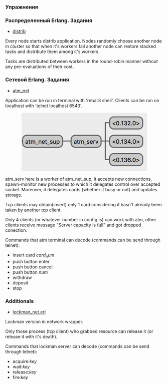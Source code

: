 ### Упражнения

### Распределенный Erlang. Задания

- [distrib](https://github.com/toxish666/erlang_repo/tree/master/erlang_course_tasks/5-Distribution-Networking/core/distrib)

Every node starts distrib application. Nodes randomly choose another node in cluster so that when it's workers fail another node can restore stacked tasks and distribute them among it's workers.

Tasks are distributed between workers in the round-robin manner without any pre-evaluations of their cost.

### Сетевой Erlang. Задания

- [atm_net](https://github.com/toxish666/erlang_repo/tree/master/erlang_course_tasks/5-Distribution-Networking/core/atm_net)

Application can be run in terminal with 'rebar3 shell'. Clients can be run on localhost with 'telnet localhost 6543'.

<p align="center">
  <img alt="screen1" src="https://github.com/toxish666/erlang_repo/blob/master/erlang_course_tasks/5-Distribution-Networking/core/atm_net/screen1.png" width="400">
</p>

atm_serv here is a worker of atm_net_sup, it accepts new connections, spawn-monitor new processes to which it delegates control over accepted socket. Moreover, it delegates cards (whether it busy or not) and updates storage.

Tcp clients may obtain(insert) only 1 card considering it hasn't already been taken by another tcp client. 

Only 4 clients (or whatever number in config is) can work with atm, other clients receive message "Server capacity is full" and got dropped conection.

Commands that atm terminal can decode (commands can be send through telnet):
- insert card $card_num$
- push button enter
- push button cancel
- push button $num$
- withdraw
- deposit
- stop 


### Additionals

- [lockman_net.erl](https://github.com/toxish666/erlang_repo/tree/master/erlang_course_tasks/5-Distribution-Networking/additional/lockman_net)

Lockman version in network wrapper.

Only those process (tcp client) who grabbed resource can release it (or release it with it's death).

Commands that lockman server can decode (commands can be send through telnet):
- acquire:$key$
- wait:$key$
- release:$key$
- fire:$key$
